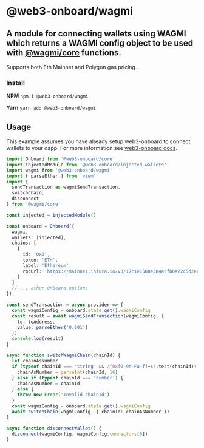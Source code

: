 # @web3-onboard/wagmi

## A module for connecting wallets using WAGMI which returns a WAGMI config object to be used with [@wagmi/core](https://wagmi.sh/core/getting-started) functions.

Supports both Eth Mainnet and Polygon gas pricing.

### Install

**NPM**
`npm i @web3-onboard/wagmi`

**Yarn**
`yarn add @web3-onboard/wagmi`

## Usage

This example assumes you have already setup web3-onboard to connect wallets to your dapp.
For more information see [web3-onboard docs](https://onboard.blocknative.com/docs/modules/core#install).

```ts
import Onboard from '@web3-onboard/core'
import injectedModule from '@web3-onboard/injected-wallets'
import wagmi from '@web3-onboard/wagmi'
import { parseEther } from 'viem'
import {
  sendTransaction as wagmiSendTransaction,
  switchChain,
  disconnect
} from '@wagmi/core'

const injected = injectedModule()

const onboard = Onboard({
  wagmi,
  wallets: [injected],
  chains: [
    {
      id: '0x1',
      token: 'ETH',
      label: 'Ethereum',
      rpcUrl: 'https://mainnet.infura.io/v3/17c1e1500e384acfb6a72c5d2e67742e'
    }
  ]
  // ... other Onboard options
})

const sendTransaction = async provider => {
  const wagmiConfig = onboard.state.get().wagmiConfig
  const result = await wagmiSendTransaction(wagmiConfig, {
    to: toAddress,
    value: parseEther('0.001')
  })
  console.log(result)
}

async function switchWagmiChain(chainId) {
  let chainAsNumber
  if (typeof chainId === 'string' && /^0x[0-9A-Fa-f]+$/.test(chainId)) {
    chainAsNumber = parseInt(chainId, 16)
  } else if (typeof chainId === 'number') {
    chainAsNumber = chainId
  } else {
    throw new Error('Invalid chainId')
  }
  const wagmiConfig = onboard.state.get().wagmiConfig
  await switchChain(wagmiConfig, { chainId: chainAsNumber })
}

async function disconnectWallet() {
  disconnect(wagmiConfig, wagmiConfig.connectors[0])
}
```
